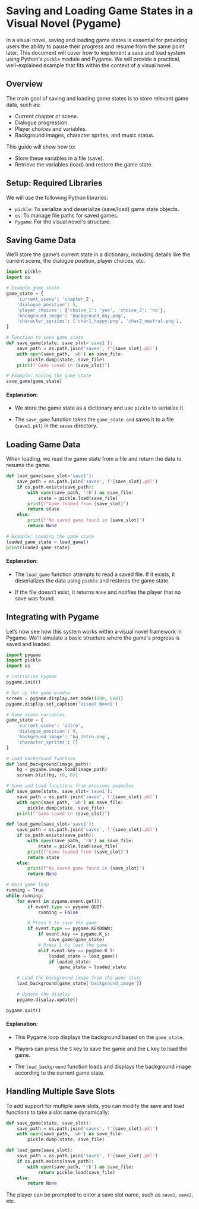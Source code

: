 # Saving and Loading Game States in a Visual Novel (Pygame)

In a visual novel, saving and loading game states is essential for providing users the ability to pause their progress and resume from the same point later. This document will cover how to implement a save and load system using Python's ``pickle`` module and Pygame. We will provide a practical, well-explained example that fits within the context of a visual novel.

## Overview

The main goal of saving and loading game states is to store relevant game data, such as:

- Current chapter or scene.
- Dialogue progression.
- Player choices and variables.
- Background images, character sprites, and music status.

This guide will show how to:

- Store these variables in a file (save).
- Retrieve the variables (load) and restore the game state.

## Setup: Required Libraries

We will use the following Python libraries:

- ``pickle``: To serialize and deserialize (save/load) game state objects.
- ``os``: To manage file paths for saved games.
- ``Pygame``: For the visual novel's structure.

## Saving Game Data

We’ll store the game’s current state in a dictionary, including details like the current scene, the dialogue position, player choices, etc.

```python
import pickle
import os

# Example game state
game_state = {
    'current_scene': 'chapter_2',
    'dialogue_position': 5,
    'player_choices': {'choice_1': 'yes', 'choice_2': 'no'},
    'background_image': 'background_day.png',
    'character_sprites': ['char1_happy.png', 'char2_neutral.png'],
}

# Function to save game state
def save_game(state, save_slot='save1'):
    save_path = os.path.join('saves', f'{save_slot}.pkl')
    with open(save_path, 'wb') as save_file:
        pickle.dump(state, save_file)
    print(f"Game saved in {save_slot}")

# Example: Saving the game state
save_game(game_state)
```

#### Explanation:

- We store the game state as a dictionary and use ``pickle`` to serialize it.

- The ``save_game`` function takes the ``game_state and`` saves it to a file (``save1.pkl``) in the ``saves`` directory.

##  Loading Game Data

When loading, we read the game state from a file and return the data to resume the game.

```python
def load_game(save_slot='save1'):
    save_path = os.path.join('saves', f'{save_slot}.pkl')
    if os.path.exists(save_path):
        with open(save_path, 'rb') as save_file:
            state = pickle.load(save_file)
        print(f"Game loaded from {save_slot}")
        return state
    else:
        print(f"No saved game found in {save_slot}")
        return None

# Example: Loading the game state
loaded_game_state = load_game()
print(loaded_game_state)
```

#### Explanation:

- The ``load_game`` function attempts to read a saved file. If it exists, it deserializes the data using ``pickle`` and restores the game state.

- If the file doesn’t exist, it returns ``None`` and notifies the player that no save was found.

## Integrating with Pygame

Let’s now see how this system works within a visual novel framework in Pygame. We'll simulate a basic structure where the game's progress is saved and loaded.

```python
import pygame
import pickle
import os

# Initialize Pygame
pygame.init()

# Set up the game window
screen = pygame.display.set_mode((800, 600))
pygame.display.set_caption('Visual Novel')

# Game state variables
game_state = {
    'current_scene': 'intro',
    'dialogue_position': 0,
    'background_image': 'bg_intro.png',
    'character_sprites': []
}

# Load background function
def load_background(image_path):
    bg = pygame.image.load(image_path)
    screen.blit(bg, (0, 0))

# Save and Load functions from previous examples
def save_game(state, save_slot='save1'):
    save_path = os.path.join('saves', f'{save_slot}.pkl')
    with open(save_path, 'wb') as save_file:
        pickle.dump(state, save_file)
    print(f"Game saved in {save_slot}")

def load_game(save_slot='save1'):
    save_path = os.path.join('saves', f'{save_slot}.pkl')
    if os.path.exists(save_path):
        with open(save_path, 'rb') as save_file:
            state = pickle.load(save_file)
        print(f"Game loaded from {save_slot}")
        return state
    else:
        print(f"No saved game found in {save_slot}")
        return None

# Main game loop
running = True
while running:
    for event in pygame.event.get():
        if event.type == pygame.QUIT:
            running = False

        # Press S to save the game
        if event.type == pygame.KEYDOWN:
            if event.key == pygame.K_s:
                save_game(game_state)
            # Press L to load the game
            elif event.key == pygame.K_l:
                loaded_state = load_game()
                if loaded_state:
                    game_state = loaded_state

    # Load the background image from the game state
    load_background(game_state['background_image'])

    # Update the display
    pygame.display.update()

pygame.quit()
```

#### Explanation:

- This Pygame loop displays the background based on the ``game_state``.

- Players can press the ``S`` key to save the game and the ``L`` key to load the game.

- The ``load_background`` function loads and displays the background image according to the current game state.

## Handling Multiple Save Slots

To add support for multiple save slots, you can modify the save and load functions to take a slot name dynamically:

```python
def save_game(state, save_slot):
    save_path = os.path.join('saves', f'{save_slot}.pkl')
    with open(save_path, 'wb') as save_file:
        pickle.dump(state, save_file)

def load_game(save_slot):
    save_path = os.path.join('saves', f'{save_slot}.pkl')
    if os.path.exists(save_path):
        with open(save_path, 'rb') as save_file:
            return pickle.load(save_file)
    else:
        return None
```

The player can be prompted to enter a save slot name, such as ``save1``, ``save2``, etc.